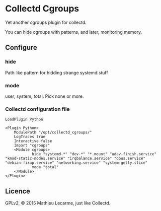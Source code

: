 Collectd Cgroups
================

Yet another cgroups plugin for collectd.

You can hide cgroups with patterns, and later, monitoring memory.

Configure
---------

### hide

Path like pattern for hidding strange systemd stuff

### mode

user, system, total. Pick none or more.

### Collectd configuration file

    LoadPlugin Python

    <Plugin Python>
        ModulePath "/opt/collectd_cgroups/"
        LogTraces true
        Interactive false
        Import "cgroups"
        <Module cgroups>
                hide "systemd-*" "dev-*" "*.mount" "udev-finish.service" "kmod-static-nodes.service" "irqbalance.service" "dbus.service" "debian-fixup.service" "networking.service" "system-getty.slice"
                mode "total"
        </Module>
    </Plugin>

Licence
-------

GPLv2, © 2015 Mathieu Lecarme, just like Collectd.
